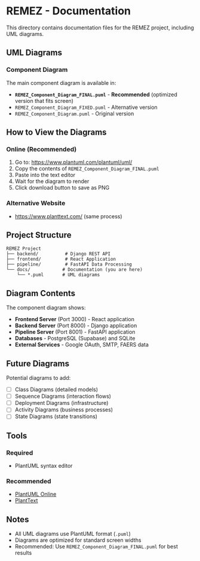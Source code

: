 # REMEZ - Documentation

This directory contains documentation files for the REMEZ project, including UML diagrams.

## UML Diagrams

### Component Diagram

The main component diagram is available in:
- **`REMEZ_Component_Diagram_FINAL.puml`** -  **Recommended** (optimized version that fits screen)
- `REMEZ_Component_Diagram_FIXED.puml` - Alternative version
- `REMEZ_Component_Diagram.puml` - Original version

## How to View the Diagrams

### Online (Recommended)

1. Go to: https://www.plantuml.com/plantuml/uml/
2. Copy the contents of `REMEZ_Component_Diagram_FINAL.puml`
3. Paste into the text editor
4. Wait for the diagram to render
5. Click download button to save as PNG

### Alternative Website

- https://www.planttext.com/ (same process)

## Project Structure

```
REMEZ Project
├── backend/          # Django REST API
├── frontend/         # React Application  
├── pipeline/         # FastAPI Data Processing
└── docs/            # Documentation (you are here)
    └── *.puml       # UML diagrams
```

## Diagram Contents

The component diagram shows:
- **Frontend Server** (Port 3000) - React application
- **Backend Server** (Port 8000) - Django application
- **Pipeline Server** (Port 8001) - FastAPI application
- **Databases** - PostgreSQL (Supabase) and SQLite
- **External Services** - Google OAuth, SMTP, FAERS data

## Future Diagrams

Potential diagrams to add:
- [ ] Class Diagrams (detailed models)
- [ ] Sequence Diagrams (interaction flows)
- [ ] Deployment Diagrams (infrastructure)
- [ ] Activity Diagrams (business processes)
- [ ] State Diagrams (state transitions)

## Tools

### Required
- PlantUML syntax editor

### Recommended
- [PlantUML Online](https://www.plantuml.com/plantuml/uml/)
- [PlantText](https://www.planttext.com/)

## Notes

- All UML diagrams use PlantUML format (`.puml`)
- Diagrams are optimized for standard screen widths
- Recommended: Use `REMEZ_Component_Diagram_FINAL.puml` for best results

